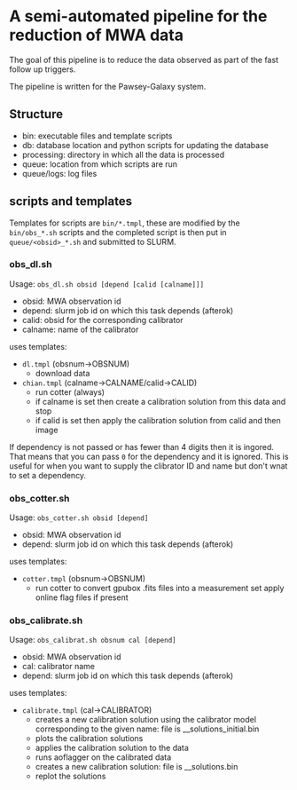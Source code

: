 # A semi-automated pipeline for the reduction of MWA data

The goal of this pipeline is to reduce the data observed as part of the fast
follow up triggers.

The pipeline is written for the Pawsey-Galaxy system.

## Structure
- bin: executable files and template scripts
- db: database location and python scripts for updating the database
- processing: directory in which all the data is processed
- queue: location from which scripts are run
- queue/logs: log files

## scripts and templates
Templates for scripts are `bin/*.tmpl`, these are modified by the `bin/obs_*.sh` scripts and the completed script is then put in `queue/<obsid>_*.sh` and submitted to SLURM.

### obs_dl.sh
Usage: `obs_dl.sh obsid [depend [calid [calname]]]`
- obsid: MWA observation id
- depend: slurm job id on which this task depends (afterok)
- calid: obsid for the corresponding calibrator
- calname: name of the calibrator

uses templates: 
- `dl.tmpl` (obsnum->OBSNUM) 
  - download data
- `chian.tmpl` (calname->CALNAME/calid->CALID)
  - run cotter (always)
  - if calname is set then create a calibration solution from this data and stop
  - if calid is set then apply the calibration solution from calid and then image

If dependency is not passed or has fewer than 4 digits then it is ingored.
That means that you can pass `0` for the dependency and it is ignored.
This is useful for when you want to supply the clibrator ID and name but don't wnat to set a dependency.

### obs_cotter.sh
Usage: `obs_cotter.sh obsid [depend]`
- obsid: MWA observation id
- depend: slurm job id on which this task depends (afterok)

uses templates:
- `cotter.tmpl` (obsnum->OBSNUM)
  - run cotter to convert gpubox .fits files into a measurement set apply online flag files if present
  
 ### obs_calibrate.sh
 Usage: `obs_calibrat.sh obsnum cal [depend]`
- obsid: MWA observation id
- cal: calibrator name
- depend: slurm job id on which this task depends (afterok)

uses templates:
- `calibrate.tmpl` (cal->CALIBRATOR)
  - creates a new calibration solution using the calibrator model corresponding to the given name: file is <obsnum>_<calmodel>_solutions_initial.bin
  - plots the calibration solutions
  - applies the calibration solution to the data
  - runs aoflagger on the calibrated data
  - creates a new calibration solution: file is <obsnum>_<calmodel>_solutions.bin
  - replot the solutions
  
